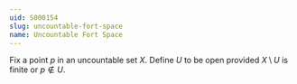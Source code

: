 ```yaml
---
uid: S000154
slug: uncountable-fort-space
name: Uncountable Fort Space
---
```

Fix a point $p$ in an uncountable set $X$. Define $U$ to be open provided $X \setminus U$ is finite or $p \notin U$.


